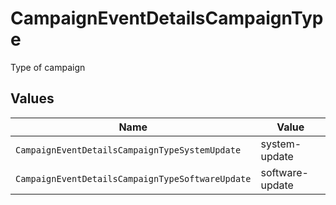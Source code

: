 # CampaignEventDetailsCampaignType

Type of campaign


## Values

| Name                                             | Value                                            |
| ------------------------------------------------ | ------------------------------------------------ |
| `CampaignEventDetailsCampaignTypeSystemUpdate`   | system-update                                    |
| `CampaignEventDetailsCampaignTypeSoftwareUpdate` | software-update                                  |